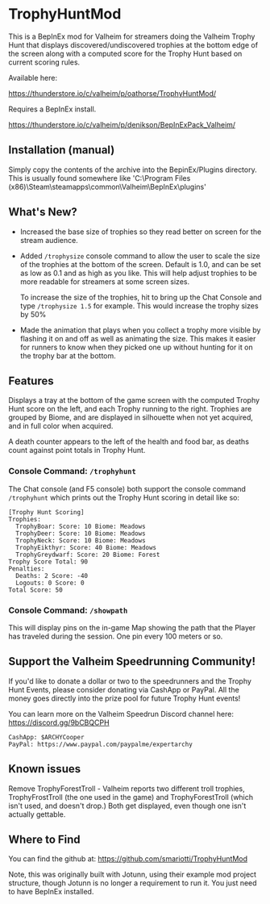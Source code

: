 # TrophyHuntMod

This is a BepInEx mod for Valheim for streamers doing the Valheim Trophy Hunt that displays discovered/undiscovered trophies at the bottom edge of the screen along with a computed score for the Trophy Hunt based on current scoring rules.

Available here:

https://thunderstore.io/c/valheim/p/oathorse/TrophyHuntMod/

Requires a BepInEx install.

https://thunderstore.io/c/valheim/p/denikson/BepInExPack_Valheim/


## Installation (manual)

Simply copy the contents of the archive into the BepinEx/Plugins directory. This is usually found somewhere like 'C:\Program Files (x86)\Steam\steamapps\common\Valheim\BepInEx\plugins'

## What's New?

- Increased the base size of trophies so they read better on screen for the stream audience.

- Added `/trophysize` console command to allow the user to scale the size of the trophies at the bottom of the screen. Default is 1.0, and can be set as low as 0.1 and as high as you like. This will help adjust trophies to be more readable for streamers at some screen sizes.

	To increase the size of the trophies, hit <enter> to bring up the Chat Console and type `/trophysize 1.5` for example. This would increase the trophy sizes by 50%

- Made the animation that plays when you collect a trophy more visible by flashing it on and off as well as animating the size. This makes it easier for runners to know when they picked one up without hunting for it on the trophy bar at the bottom.

## Features

Displays a tray at the bottom of the game screen with the computed Trophy Hunt score on the left, and each Trophy running to the right. Trophies are grouped by Biome, and are displayed in silhouette when not yet acquired, and in full color when acquired.

A death counter appears to the left of the health and food bar, as deaths count against point totals in Trophy Hunt.

### Console Command: `/trophyhunt`

The Chat console (and F5 console) both support the console command `/trophyhunt` which prints out the Trophy Hunt scoring in detail like so:

```
[Trophy Hunt Scoring]
Trophies:
  TrophyBoar: Score: 10 Biome: Meadows
  TrophyDeer: Score: 10 Biome: Meadows
  TrophyNeck: Score: 10 Biome: Meadows
  TrophyEikthyr: Score: 40 Biome: Meadows
  TrophyGreydwarf: Score: 20 Biome: Forest
Trophy Score Total: 90
Penalties:
  Deaths: 2 Score: -40
  Logouts: 0 Score: 0
Total Score: 50
```

### Console Command: `/showpath`

This will display pins on the in-game Map showing the path that the Player has traveled during the session. One pin every 100 meters or so.

## Support the Valheim Speedrunning Community!
If you'd like to donate a dollar or two to the speedrunners and the Trophy Hunt Events, please consider donating via CashApp or PayPal. All the money goes directly into the prize pool for future Trophy Hunt events! 

You can learn more on the Valheim Speedrun Discord channel here: https://discord.gg/9bCBQCPH

	CashApp: $ARCHYCooper 
	PayPal: https://www.paypal.com/paypalme/expertarchy


## Known issues
Remove TrophyForestTroll
	- Valheim reports two different troll trophies, TrophyFrostTroll (the one used in the game) and TrophyForestTroll (which isn't used, and doesn't drop.) Both get displayed, even though one isn't actually gettable. 

## Where to Find
You can find the github at: https://github.com/smariotti/TrophyHuntMod

Note, this was originally built with Jotunn, using their example mod project structure, though Jotunn is no longer a requirement to run it. You just need to have BepInEx installed.
